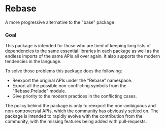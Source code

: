 # Rebase
A more progressive alternative to the "base" package

### Goal
This package is intended for those who are tired of keeping long lists of dependencies to the same essential libraries in each package as well as the endless imports of the same APIs all over again. It also supports the modern tendencies in the language.

To solve those problems this package does the following:

- Reexport the original APIs under the "Rebase" namespace.
- Export all the possible non-conflicting symbols from the "Rebase.Prelude" module.
- Give priority to the modern practices in the conflicting cases. 

The policy behind the package is only to reexport the non-ambiguous and non-controversial APIs, which the community has obviously settled on. The package is intended to rapidly evolve with the contribution from the community, with the missing features being added with pull-requests. 
